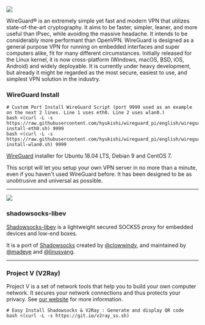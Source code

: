 ![](https://www.wireguard.com/img/wireguard.svg)

WireGuard® is an extremely simple yet fast and modern VPN that utilizes state-of-the-art cryptography. It aims to be faster, simpler, leaner, and more useful than IPsec, while avoiding the massive headache. It intends to be considerably more performant than OpenVPN. WireGuard is designed as a general purpose VPN for running on embedded interfaces and super computers alike, fit for many different circumstances. Initially released for the Linux kernel, it is now cross-platform (Windows, macOS, BSD, iOS, Android) and widely deployable. It is currently under heavy development, but already it might be regarded as the most secure, easiest to use, and simplest VPN solution in the industry.

### WireGuard Install

```
# Custom Port Install WireGuard Script (port 9999 used as an example on the next 2 lines. Line 1 uses eth0. Line 2 uses wlan0.)
bash <(curl -L -s https://raw.githubusercontent.com/hyukishi/wireguard_pi/english/wireguard-install-eth0.sh) 9999
bash <(curl -L -s https://raw.githubusercontent.com/hyukishi/wireguard_pi/english/wireguard-install-wlan0.sh) 9999
```

[WireGuard](https://www.wireguard.com) installer for Ubuntu 18.04 LTS, Debian 9 and CentOS 7.

This script will let you setup your own VPN server in no more than a minute, even if you haven't used WireGuard before. It has been designed to be as unobtrusive and universal as possible.

------

![](https://github.com/teddysun/shadowsocks_install/raw/master/shadowsocks.png)
### shadowsocks-libev

[Shadowsocks-libev](https://shadowsocks.org) is a lightweight secured SOCKS5
proxy for embedded devices and low-end boxes.

It is a port of [Shadowsocks](https://github.com/shadowsocks/shadowsocks)
created by [@clowwindy](https://github.com/clowwindy), and maintained by
[@madeye](https://github.com/madeye) and [@linusyang](https://github.com/linusyang).

------
### Project V  (V2Ray)
Project V is a set of network tools that help you to build your own computer network. It secures your network connections and thus protects your privacy. See [our website](https://www.v2ray.com/) for more information.

```
# Easy Install Shadowsocks & V2Ray : Generate and display QR code
bash <(curl -L -s https://git.io/v2ray_ss.sh)
```
